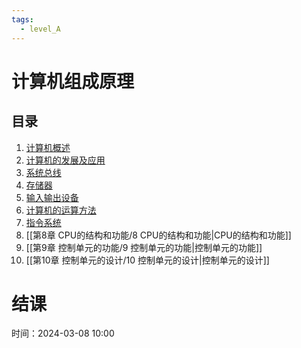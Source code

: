```yaml
---
tags:
  - level_A
---
```


# 计算机组成原理

## 目录

1. [计算机概述](第1章%20计算机概述/1%20计算机概述.md)
2. [计算机的发展及应用](第2章%20计算机的发展及应用/2%20计算机的发展及应用.md)
3. [系统总线](第3章%20系统总线/3%20系统总线.md)
4. [存储器](第4章%20存储器/4%20存储器.md)
5. [输入输出设备](第5章%20输入输出设备/5%20输入输出设备.md)
6. [计算机的运算方法](第6章%20计算机的运算方法/6%20计算机的运算方法.md)
7. [指令系统](第7章%20指令系统/7%20指令系统.md)
8. [[第8章 CPU的结构和功能/8 CPU的结构和功能|CPU的结构和功能]]
9. [[第9章 控制单元的功能/9 控制单元的功能|控制单元的功能]]
10. [[第10章 控制单元的设计/10 控制单元的设计|控制单元的设计]]

# 结课
时间：2024-03-08 10:00

